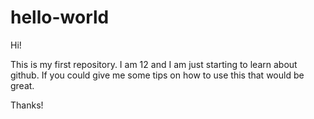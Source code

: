 # hello-world

Hi!

This is my first repository. I am 12 and I am just starting to learn about github. If you could give me some tips on how to use this that would be great.

Thanks!
